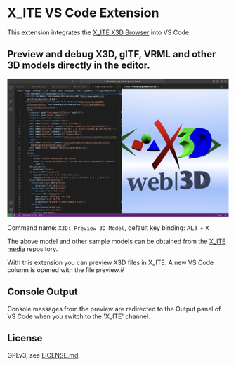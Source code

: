 # X_ITE VS Code Extension

This extension integrates the [X_ITE X3D Browser](https://create3000.github.io/x_ite/) into VS Code.

## Preview and debug X3D, glTF, VRML and other 3D models directly in the editor.

![X3D Logo Pieces](images/logo-pieces.png)

Command name: `X3D: Preview 3D Model`, default key binding: <kbd>ALT</kbd> + <kbd>X</kbd>

The above model and other sample models can be obtained from the [X_ITE media](https://github.com/create3000/media/tree/main/docs/examples) repository.

With this extension you can preview X3D files in X_ITE. A new VS Code column is opened with the file preview.#

## Console Output

Console messages from the preview are redirected to the Output panel of VS Code when you switch to the 'X_ITE' channel.

## License

GPLv3, see [LICENSE.md](LICENSE.md).
